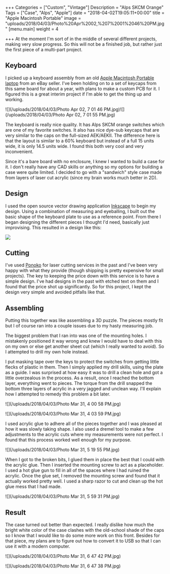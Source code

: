 +++
Categories = ["Custom", "Vintage"]
Description = "Alps SKCM Orange"
Tags = ["Case", "Alps", "Apple"]
date = "2018-04-02T19:05:11+00:00"
title = "Apple Macintosh Portable"
image = "uploads/2018/04/03/Photo%20Apr%2002,%207%2001%2046%20PM.jpg"
[menu.main]
weight = 4

+++
At the moment I'm sort of in the middle of several different projects, making very slow progress.  So this will not be a finished job, but rather just the first piece of a multi-part project.

## Keyboard

I picked up a keyboard assembly from an old [Apple Macintosh Portable laptop](https://en.wikipedia.org/wiki/Macintosh_Portable) from an eBay seller.  I've been holding on to a set of keycaps from this same board for about a year, with plans to make a custom PCB for it.  I figured this is a great interim project if I'm able to get the thing up and working.

![](/uploads/2018/04/03/Photo Apr 02, 7 01 46 PM.jpg)![](/uploads/2018/04/03/Photo Apr 02, 7 01 55 PM.jpg)

The keyboard is really nice quality.  It has Alps SKCM orange switches which are one of my favorite switches.  It also has nice dye-sub keycaps that are very similar to the caps on the full-sized AEK/AEKII.  The difference here is that the layout is similar to a 60% keyboard but instead of a full 15 units wide, it is only 14.5 units wide.  I found this both very cool and very inconvenient.

Since it's a bare board with no enclosure, I knew I wanted to build a case for it.  I don't really have any CAD skills or anything so my options for building a case were quite limited.  I decided to go with a "sandwich" style case made from layers of laser cut acrylic (since my brain works much better in 2D).

## Design

I used the open source vector drawing application [Inkscape](https://inkscape.org/en/) to begin my design.  Using a combination of measuring and eyeballing, I built out the basic shape of the keyboard plate to use as a reference point.  From there I began designing the different pieces I thought I'd need, basically just improvising.  This resulted in a design like this:

![](/uploads/2018/04/03/Inkscape.PNG)

## Cutting

I've used [Ponoko](https://www.ponoko.com/) for laser cutting services in the past and I've been very happy with what they provide (though shipping is pretty expensive for small projects).  The key to keeping the price down with this service is to have a simple design.  I've had designs in the past with etched text on them and I found that the price shot up significantly.  So for this project, I kept the design very simple and avoided pitfalls like that.

## Assembling

Putting this together was like assembling a 3D puzzle.  The pieces mostly fit but I of course ran into a couple issues due to my hasty measuring job.

The biggest problem that I ran into was one of the mounting holes.  I mistakenly positioned it way wrong and knew I would have to deal with this on my own or else get another sheet cut (which I really wanted to avoid).  So I attempted to drill my own hole instead.

I put masking tape over the keys to protect the switches from getting little flecks of plastic in them.  Then I simply applied my drill skills, using the plate as a guide.  I was surprised at how easy it was to drill a clean hole and got a little overzealous in the process.  As a result, once I reached the bottom layer, everything went to pieces.  The torque from the drill snapped the bottom three layers of acrylic in a very jagged and unclean way.  I'll explain how I attempted to remedy this problem a bit later.

![](/uploads/2018/04/03/Photo Mar 31, 4 00 58 PM.jpg)

![](/uploads/2018/04/03/Photo Mar 31, 4 03 59 PM.jpg)

I used acrylic glue to adhere all of the pieces together and I was pleased at how it was slowly taking shape.  I also used a dremel tool to make a few adjustments to the acrylic cuts where my measurements were not perfect.  I found that this process worked well enough for my purpose.

![](/uploads/2018/04/03/Photo Mar 31, 5 19 55 PM.jpg)

When I got to the broken bits, I glued them in place the best that I could with the acrylic glue.  Then I inserted the mounting screw to act as a placeholder.  I used a hot glue gun to fill in all of the spaces where I had ruined the acrylic.  Once the glue set, I removed the mounting screw and found that it actually worked pretty well.  I used a sharp razor to cut and clean up the hot glue mess that I had made.

![](/uploads/2018/04/03/Photo Mar 31, 5 59 31 PM.jpg)

## Result

The case turned out better than expected.  I really dislike how much the bright white color of the case clashes with the old-school shade of the caps so I know that I would like to do some more work on this front.  Besides for that piece, my plans are to figure out how to convert it to USB so that I can use it with a modern computer.

![](/uploads/2018/04/03/Photo Mar 31, 6 47 42 PM.jpg)

![](/uploads/2018/04/03/Photo Mar 31, 6 47 38 PM.jpg)